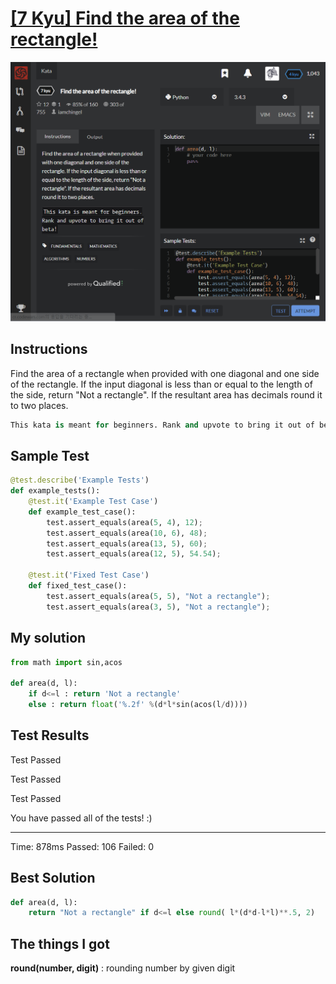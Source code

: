 # [[7 Kyu] Find the area of the rectangle!](https://www.codewars.com/kata/580a0347430590220e000091/train/python)

![image](./Problem.png)


## Instructions

Find the area of a rectangle when provided with one diagonal and one side of the rectangle. If the input diagonal is less than or equal to the length of the side, return "Not a rectangle". If the resultant area has decimals round it to two places.

```python
This kata is meant for beginners. Rank and upvote to bring it out of beta!
```



## Sample Test

```python
@test.describe('Example Tests')
def example_tests():
    @test.it('Example Test Case')
    def example_test_case():
        test.assert_equals(area(5, 4), 12);
        test.assert_equals(area(10, 6), 48);
        test.assert_equals(area(13, 5), 60);
        test.assert_equals(area(12, 5), 54.54);
        
    @test.it('Fixed Test Case')
    def fixed_test_case():
        test.assert_equals(area(5, 5), "Not a rectangle");
        test.assert_equals(area(3, 5), "Not a rectangle");

```



## My solution

```python
from math import sin,acos

def area(d, l): 
    if d<=l : return 'Not a rectangle'
    else : return float('%.2f' %(d*l*sin(acos(l/d))))
```



## Test Results

Test Passed

Test Passed

Test Passed

You have passed all of the tests! :)

---------

Time: 878ms Passed: 106 Failed: 0



## Best Solution

```python
def area(d, l): 
    return "Not a rectangle" if d<=l else round( l*(d*d-l*l)**.5, 2)
```



## The things I got

**round(number, digit)** : rounding number by given digit